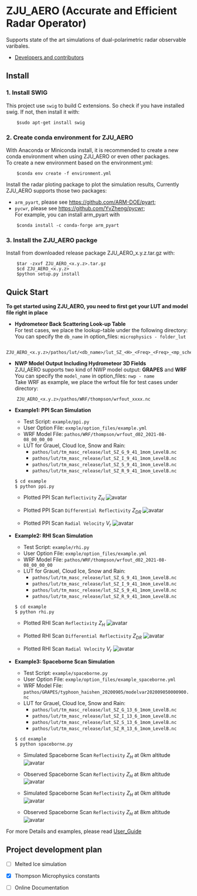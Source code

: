 <!--
 * @Description: Readme for ZJU_AERO
 * @Author: Hejun Xie
 * @Date: 2020-04-06 20:52:07
 * @LastEditors: Hejun Xie
 * @LastEditTime: 2021-10-21 20:32:23
 -->
# ZJU_AERO (Accurate and Efficient Radar Operator)
Supports state of the art simulations of dual-polarimetric radar observable varibales.

 - [Developers and contributors](CONTRIBUTORS.txt)

## Install
### 1. Install SWIG
This project use `swig` to build C extensions. So check if you have installed swig.
If not, then install it with:
```
    $sudo apt-get install swig
```

### 2. Create conda environment for ZJU_AERO
With Anaconda or Miniconda install, it is recommended to create a new conda environment when using ZJU_AERO or even other packages.  
To create a new environment based on the environment.yml:

```
    $conda env create -f environment.yml
```

Install the radar ploting package to plot the simulation results, 
Currently ZJU_AERO supports those two packages:
* `arm_pyart`, please see https://github.com/ARM-DOE/pyart;
* `pycwr`, please see https://github.com/YvZheng/pycwr;  
For example, you can install arm_pyart with
```
    $conda install -c conda-forge arm_pyart
```

### 3. Install the ZJU_AERO packge
Install from downloaded release package ZJU_AERO_x.y.z.tar.gz with:

```
    $tar -zxvf ZJU_AERO_<x.y.z>.tar.gz
    $cd ZJU_AERO_<x.y.z>
    $python setup.py install
```

## Quick Start

**To get started using ZJU_AERO, you need to first get your LUT and model file right in place**

* **Hydrometeor Back Scattering Look-up Table**  
For test cases, we place the lookup-table under the following directory:  
You can specify the `db_name` in option_files: `microphysics - folder_lut`
```
    ZJU_AERO_<x.y.z>/pathos/lut/<db_name>/lut_SZ_<H>_<Freq>_<Freq>_<mp_scheme>_Level<A/B/C>.nc
```

* **NWP Model Output Including Hydrometeor 3D Fields**  
ZJU_AERO supports two kind of NWP model output: **GRAPES** and **WRF**  
You can specify the `model_name` in option_files: `nwp - name`  
Take WRF as example, we place the wrfout file for test cases under directory:  
```
    ZJU_AERO_<x.y.z>/pathos/WRF/thompson/wrfout_xxxx.nc
```

* **Example1: PPI Scan Simulation**  
    * Test Script: `example/ppi.py`
    * User Option File: `exmple/option_files/example.yml`
    * WRF Model File: `pathos/WRF/thompson/wrfout_d02_2021-08-08_00_00_00`
    * LUT for Grauel, Cloud Ice, Snow and Rain: 
      * `pathos/lut/tm_masc_release/lut_SZ_G_9_41_1mom_LevelB.nc`
      * `pathos/lut/tm_masc_release/lut_SZ_I_9_41_1mom_LevelB.nc`
      * `pathos/lut/tm_masc_release/lut_SZ_S_9_41_1mom_LevelB.nc`
      * `pathos/lut/tm_masc_release/lut_SZ_R_9_41_1mom_LevelB.nc`
    ```
    $ cd example
    $ python ppi.py
    ```

    * Plotted PPI Scan `Reflectivity` $Z_{H}$
    ![avatar](pictures/test_ppi_zh.png)

    * Plotted PPI Scan `Differential Reflectivity` $Z_{DR}$
    ![avatar](pictures/test_ppi_zdr.png)

    * Plotted PPI Scan `Radial Velocity` $V_{r}$
    ![avatar](pictures/test_ppi_rvel.png)

* **Example2: RHI Scan Simulation**  
    * Test Script: `example/rhi.py`
    * User Option File: `exmple/option_files/example.yml`
    * WRF Model File: `pathos/WRF/thompson/wrfout_d02_2021-08-08_00_00_00`
    * LUT for Grauel, Cloud Ice, Snow and Rain: 
      * `pathos/lut/tm_masc_release/lut_SZ_G_9_41_1mom_LevelB.nc`
      * `pathos/lut/tm_masc_release/lut_SZ_I_9_41_1mom_LevelB.nc`
      * `pathos/lut/tm_masc_release/lut_SZ_S_9_41_1mom_LevelB.nc`
      * `pathos/lut/tm_masc_release/lut_SZ_R_9_41_1mom_LevelB.nc`
    ```
    $ cd example
    $ python rhi.py
    ```

    * Plotted RHI Scan `Reflectivity` $Z_{H}$
    ![avatar](pictures/test_rhi_zh.png)

    * Plotted RHI Scan `Differential Reflectivity` $Z_{DR}$
    ![avatar](pictures/test_rhi_zdr.png)

    * Plotted RHI Scan `Radial Velocity` $V_{r}$
    ![avatar](pictures/test_rhi_rvel.png)

* **Example3: Spaceborne Scan Simulation**  
    * Test Script: `example/spaceborne.py`
    * User Option File: `exmple/option_files/example_spaceborne.yml`
    * WRF Model File: `pathos/GRAPES/typhoon_haishen_20200905/modelvar202009050000900.nc`
    * LUT for Grauel, Cloud Ice, Snow and Rain: 
      * `pathos/lut/tm_masc_release/lut_SZ_G_13_6_1mom_LevelB.nc`
      * `pathos/lut/tm_masc_release/lut_SZ_I_13_6_1mom_LevelB.nc`
      * `pathos/lut/tm_masc_release/lut_SZ_S_13_6_1mom_LevelB.nc`
      * `pathos/lut/tm_masc_release/lut_SZ_R_13_6_1mom_LevelB.nc`
    ```
    $ cd example
    $ python spaceborne.py
    ```

    * Simulated Spaceborne Scan `Reflectivity` $Z_{H}$ at 0km altitude
    ![avatar](pictures/test_spaceborne_0km.png)

    * Observed Spaceborne Scan `Reflectivity` $Z_{H}$ at 8km altitude
    ![avatar](pictures/gpm_dpr_swath_0km.png)

    * Simulated Spaceborne Scan `Reflectivity` $Z_{H}$ at 0km altitude
    ![avatar](pictures/test_spaceborne_8km.png)

    * Observed Spaceborne Scan `Reflectivity` $Z_{H}$ at 8km altitude
    ![avatar](pictures/gpm_dpr_swath_8km.png)

For more Details and examples, please read [User_Guide](doc/User_Guide-ZJU_AERO-0.1.4.pdf) 

Project development plan
----------

- [ ] Melted Ice simulation
- [x] Thompson Microphysics constants
- [ ] Online Documentation
 